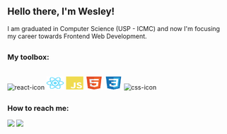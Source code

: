 ## Hello there, I'm Wesley!
I am graduated in Computer Science (USP - ICMC) and now I'm focusing my career towards Frontend Web Development.

##

### My toolbox:
  
<div style="display: inline_block"><br>
  <img allign="center" alt="react-icon" height="30" width="40" src="https://cdn.jsdelivr.net/gh/devicons/devicon/icons/linux/linux-original.svg" />
  <img allign="center" alt="react-icon" height="30" width="40" src="https://raw.githubusercontent.com/devicons/devicon/master/icons/react/react-original.svg">  
  <img allign="center" alt="js-icon" height="30" width="40" src="https://raw.githubusercontent.com/devicons/devicon/master/icons/javascript/javascript-plain.svg">  
  <img allign="center" alt="html-icon" height="30" width="40" src="https://raw.githubusercontent.com/devicons/devicon/master/icons/html5/html5-original.svg" />
  <img allign="center" alt="css-icon" height="30" width="40" src="https://raw.githubusercontent.com/devicons/devicon/master/icons/css3/css3-original.svg" />
  <img allign="center" alt="css-icon" height="30" width="40" src="https://cdn.jsdelivr.net/gh/devicons/devicon/icons/bootstrap/bootstrap-original.svg" />
</div>

##

### How to reach me:

<div>
  <a href = "mailto:tiozzo.wesley1@gmail.com"><img src="https://img.shields.io/badge/-Gmail-%23333?style=for-the-badge&logo=gmail&logoColor=white" target="_blank"></a>
  <a href="https://www.linkedin.com/in/wesleytiozzo/" target="_blank"><img src="https://img.shields.io/badge/-LinkedIn-%230077B5?style=for-the-badge&logo=linkedin&logoColor=white" target="_blank"></a>
</div>  
  
